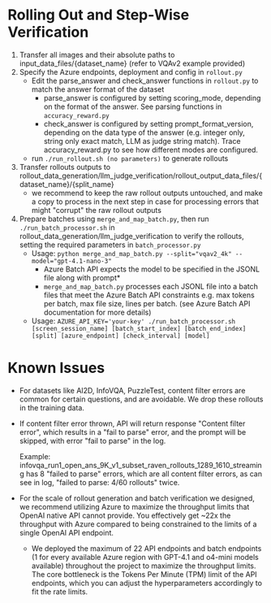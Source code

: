 # Rolling Out and Step-Wise Verification

1. Transfer all images and their absolute paths to input_data_files/{dataset_name} (refer to VQAv2 example provided)
2. Specify the Azure endpoints, deployment and config in ```rollout.py```
    - Edit the parse_answer and check_answer functions in ```rollout.py``` to match the answer format of the dataset
        - parse_answer is configured by setting scoring_mode, depending on the format of the answer. See parsing functions in ```accuracy_reward.py```
        - check_answer is configured by setting prompt_format_version, depending on the data type of the answer (e.g. integer only, string only exact match, LLM as judge string match). Trace accuracy_reward.py to see how different modes are configured.
    - run ```./run_rollout.sh (no parameters)``` to generate rollouts
3. Transfer rollouts outputs to rollout_data_generation/llm_judge_verification/rollout_output_data_files/{dataset_name}/{split_name}
    - we recommend to keep the raw rollout outputs untouched, and make a copy to process in the next step in case for processing errors that might "corrupt" the raw rollout outputs
4. Prepare batches using ```merge_and_map_batch.py```, then run ```./run_batch_processor.sh``` in rollout_data_generation/llm_judge_verification to verify the rollouts, setting the required parameters in ```batch_processor.py```
    - Usage: ```python merge_and_map_batch.py --split="vqav2_4k" --model="gpt-4.1-nano-3"```
        - Azure Batch API expects the model to be specified in the JSONL file along with prompt*
        - ```merge_and_map_batch.py``` processes each JSONL file into a batch files that meet the Azure Batch API constraints e.g. max tokens per batch, max file size, lines per batch. (see Azure Batch API documentation for more details)
    - Usage: ```AZURE_API_KEY='your-key' ./run_batch_processor.sh [screen_session_name] [batch_start_index] [batch_end_index] [split] [azure_endpoint] [check_interval] [model]```

# Known Issues
- For datasets like AI2D, InfoVQA, PuzzleTest, content filter errors are common for certain questions, and are avoidable. We drop these rollouts in the training data.

- If content filter error thrown, API will return response "Content filter error", which results in a "fail to parse" error, and the prompt will be skipped, with error "fail to parse" in the log.

    Example: infovqa_run1_open_ans_9K_v1_subset_raven_rollouts_1289_1610_streaming has 8 "failed to parse" errors, which are all content filter errors, as can see in log, "failed to parse: 4/60 rollouts" twice. 

- For the scale of rollout generation and batch verification we designed, we recommend utilizing Azure to maximize the throughput limits that OpenAI native API cannot provide. You effectively get ~22x the throughput with Azure compared to being constrained to the limits of a single OpenAI API endpoint.
    - We deployed the maximum of 22 API endpoints and batch endpoints (1 for every available Azure region with GPT-4.1 and o4-mini models available) throughout the project to maximize the throughput limits. The core bottleneck is the Tokens Per Minute (TPM) limit of the API endpoints, which you can adjust the hyperparameters accordingly to fit the rate limits.